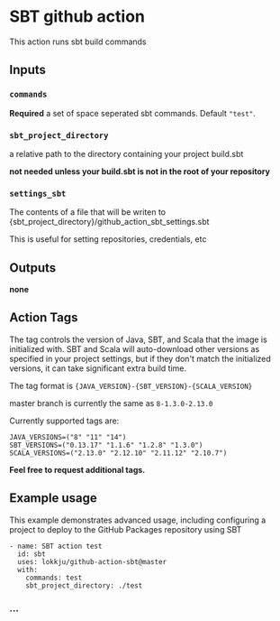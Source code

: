 
# SBT github action

This action runs sbt build commands

## Inputs

### `commands`

**Required** a set of space seperated sbt commands. Default `"test"`.

### `sbt_project_directory`

a relative path to the directory containing your project build.sbt

__not needed unless your build.sbt is not in the root of your repository__

### `settings_sbt`

The contents of a file that will be writen to {sbt_project_directory}/github_action_sbt_settings.sbt

This is useful for setting repositories, credentials, etc

## Outputs

**none**

## Action Tags

The tag controls the version of Java, SBT, and Scala that the image is initialized with.  SBT and Scala will auto-download other versions as specified in your project settings, but if they don't match the initialized versions, it can take significant extra build time.

The tag format is `{JAVA_VERSION}-{SBT_VERSION}-{SCALA_VERSION}`

master branch is currently the same as `8-1.3.0-2.13.0`

Currently supported tags are:
```
JAVA_VERSIONS=("8" "11" "14")
SBT_VERSIONS=("0.13.17" "1.1.6" "1.2.8" "1.3.0")
SCALA_VERSIONS=("2.13.0" "2.12.10" "2.11.12" "2.10.7")
```

__Feel free to request additional tags.__

## Example usage

This example demonstrates advanced usage, including configuring a project to deploy to the GitHub Packages repository using SBT
```
- name: SBT action test
  id: sbt
  uses: lokkju/github-action-sbt@master
  with:
    commands: test
    sbt_project_directory: ./test
```


### ...